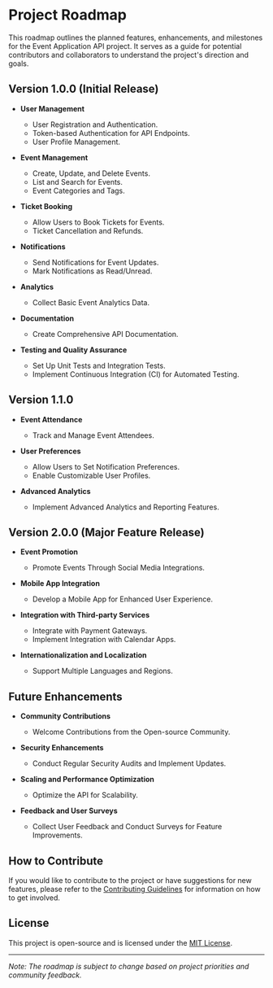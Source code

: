 # Project Roadmap

This roadmap outlines the planned features, enhancements, and milestones for the Event Application API project. It serves as a guide for potential contributors and collaborators to understand the project's direction and goals.

## Version 1.0.0 (Initial Release)

- **User Management**
  - User Registration and Authentication.
  - Token-based Authentication for API Endpoints.
  - User Profile Management.

- **Event Management**
  - Create, Update, and Delete Events.
  - List and Search for Events.
  - Event Categories and Tags.

- **Ticket Booking**
  - Allow Users to Book Tickets for Events.
  - Ticket Cancellation and Refunds.
  
- **Notifications**
  - Send Notifications for Event Updates.
  - Mark Notifications as Read/Unread.
  
- **Analytics**
  - Collect Basic Event Analytics Data.

- **Documentation**
  - Create Comprehensive API Documentation.
  
- **Testing and Quality Assurance**
  - Set Up Unit Tests and Integration Tests.
  - Implement Continuous Integration (CI) for Automated Testing.

## Version 1.1.0

- **Event Attendance**
  - Track and Manage Event Attendees.
  
- **User Preferences**
  - Allow Users to Set Notification Preferences.
  - Enable Customizable User Profiles.

- **Advanced Analytics**
  - Implement Advanced Analytics and Reporting Features.

## Version 2.0.0 (Major Feature Release)

- **Event Promotion**
  - Promote Events Through Social Media Integrations.
  
- **Mobile App Integration**
  - Develop a Mobile App for Enhanced User Experience.
  
- **Integration with Third-party Services**
  - Integrate with Payment Gateways.
  - Implement Integration with Calendar Apps.
  
- **Internationalization and Localization**
  - Support Multiple Languages and Regions.

## Future Enhancements

- **Community Contributions**
  - Welcome Contributions from the Open-source Community.
  
- **Security Enhancements**
  - Conduct Regular Security Audits and Implement Updates.
  
- **Scaling and Performance Optimization**
  - Optimize the API for Scalability.
  
- **Feedback and User Surveys**
  - Collect User Feedback and Conduct Surveys for Feature Improvements.

## How to Contribute

If you would like to contribute to the project or have suggestions for new features, please refer to the [Contributing Guidelines](CONTRIBUTING.md) for information on how to get involved.

## License

This project is open-source and is licensed under the [MIT License](LICENSE).

---

*Note: The roadmap is subject to change based on project priorities and community feedback.*
